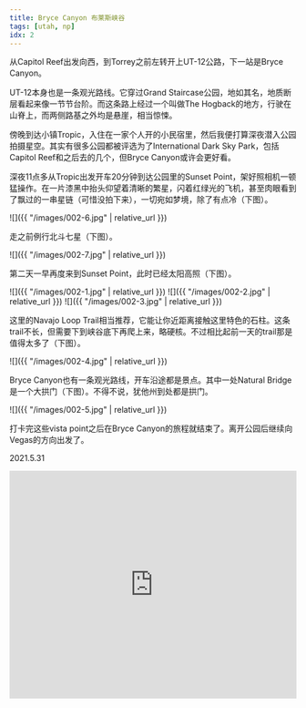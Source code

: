 ```yaml
---
title: Bryce Canyon 布莱斯峡谷
tags: [utah, np]
idx: 2
---
```


从Capitol Reef出发向西，到Torrey之前左转开上UT-12公路，下一站是Bryce Canyon。

UT-12本身也是一条观光路线。它穿过Grand Staircase公园，地如其名，地质断层看起来像一节节台阶。而这条路上经过一个叫做The Hogback的地方，行驶在山脊上，而两侧路基之外均是悬崖，相当惊悚。

傍晚到达小镇Tropic，入住在一家个人开的小民宿里，然后我便打算深夜潜入公园拍摄星空。其实有很多公园都被评选为了International Dark Sky Park，包括Capitol Reef和之后去的几个，但Bryce Canyon或许会更好看。

深夜11点多从Tropic出发开车20分钟到达公园里的Sunset Point，架好照相机一顿猛操作。在一片漆黑中抬头仰望着清晰的繁星，闪着红绿光的飞机，甚至肉眼看到了飘过的一串星链（可惜没拍下来），一切宛如梦境，除了有点冷（下图）。

![]({{ "/images/002-6.jpg" | relative_url }})

走之前例行北斗七星（下图）。

![]({{ "/images/002-7.jpg" | relative_url }})

第二天一早再度来到Sunset Point，此时已经太阳高照（下图）。

![]({{ "/images/002-1.jpg" | relative_url }})
![]({{ "/images/002-2.jpg" | relative_url }})
![]({{ "/images/002-3.jpg" | relative_url }})

这里的Navajo Loop Trail相当推荐，它能让你近距离接触这里特色的石柱。这条trail不长，但需要下到峡谷底下再爬上来，略硬核。不过相比起前一天的trail那是值得太多了（下图）。

![]({{ "/images/002-4.jpg" | relative_url }})

Bryce Canyon也有一条观光路线，开车沿途都是景点。其中一处Natural Bridge是一个大拱门（下图）。不得不说，犹他州到处都是拱门。

![]({{ "/images/002-5.jpg" | relative_url }})

打卡完这些vista point之后在Bryce Canyon的旅程就结束了。离开公园后继续向Vegas的方向出发了。

2021.5.31

<iframe src="https://www.google.com/maps/embed?pb=!1m14!1m8!1m3!1d404753.0889357465!2d-112.3087857!3d37.5754738!3m2!1i1024!2i768!4f13.1!3m3!1m2!1s0x87356bc602c3eb2d%3A0x6be9d8fbbeac6d06!2sBryce%20Canyon%20National%20Park!5e0!3m2!1sen!2sus!4v1652162827120!5m2!1sen!2sus" width="100%" height="400" style="border:0;" allowfullscreen="" loading="lazy" referrerpolicy="no-referrer-when-downgrade"></iframe>
